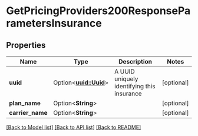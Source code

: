 # GetPricingProviders200ResponseParametersInsurance

## Properties

Name | Type | Description | Notes
------------ | ------------- | ------------- | -------------
**uuid** | Option<[**uuid::Uuid**](uuid::Uuid.md)> | A UUID uniquely identifying this insurance | [optional]
**plan_name** | Option<**String**> |  | [optional]
**carrier_name** | Option<**String**> |  | [optional]

[[Back to Model list]](../README.md#documentation-for-models) [[Back to API list]](../README.md#documentation-for-api-endpoints) [[Back to README]](../README.md)


